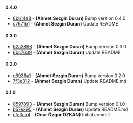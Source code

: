 
#### 0.4.0
 * [8bb14e8](../../commit/8bb14e8) - __(Ahmet Sezgin Duran)__ Bump version 0.4.0
 * [c7671b1](../../commit/c7671b1) - __(Ahmet Sezgin Duran)__ Update README

#### 0.3.0
 * [62a3898](../../commit/62a3898) - __(Ahmet Sezgin Duran)__ Bump version 0.3.0
 * [6bc7639](../../commit/6bc7639) - __(Ahmet Sezgin Duran)__ Update README

#### 0.2.0
 * [c6936a1](../../commit/c6936a1) - __(Ahmet Sezgin Duran)__ Bump version 0.2.0
 * [7f3e312](../../commit/7f3e312) - __(Ahmet Sezgin Duran)__ Update README.md

#### 0.1.0
 * [0597893](../../commit/0597893) - __(Ahmet Sezgin Duran)__ Bump version 0.1.0
 * [b57e295](../../commit/b57e295) - __(Ahmet Sezgin Duran)__ Update README.md
 * [cfc3aa4](../../commit/cfc3aa4) - __(Onur Özgür ÖZKAN)__ Initial commit
